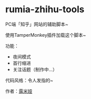 # rumia-zhihu-tools
PC端「知乎」网站的辅助脚本~

使用TamperMonkey插件加载这个脚本~

功能：
* 夜间模式
* 首行缩进
* 关注话题（制作中...）

代码风格：令人发指的~

作者：[露米娅](https://www.zhihu.com/people/lu-mi-ya-56/)
